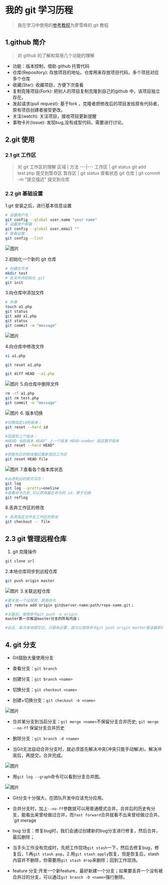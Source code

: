 # 我的 git 学习历程

> 我在学习中使用的[参考教程](https://www.liaoxuefeng.com/wiki/0013739516305929606dd18361248578c67b8067c8c017b000)为廖雪峰的 git 教程

## 1.github 简介

>对 github 的了解和常用几个功能的理解

- 功能：版本控制，借助 github 托管代码
- 仓库(Repository): 存放项目的地址。仓库用来存放项目代码，多个项目对应多个仓库
- 收藏(Star): 收藏项目，方便下次查看
- 复制克隆项目(Fork): 把别人的项目复制克隆到自己的github 中，该项目独立存在。
- 发起请求(pull request): 基于fork ，克隆者把修改后的项目发给原有代码者，原有项目创建者接受更改。
- 关注(watch): 关注项目，接收项目更新提醒
- 事物卡片(issue): 发现bug,没有成型代码，需要进行讨论。

## 2.git 使用

### 2.1 git 工作区

> 对 git 工作区的理解
区域 | 方法
---|---
工作区 |  git status git add test.php 提交到暂存区
暂存区  | git status 查看状态
git 仓库 | git commit -m "提交描述" 提交到仓库

### 2.2 git 基础设置

1.git 安装之后，进行基本信息设置

```bash
# 设置用户名：
git config --global user.name "your name"
# 设置用户邮箱：
git config --global user.email ""
# 查看设置：
git config --list
```

![图片](http://om0ttwn6c.bkt.clouddn.com/LU%5B%5DT2AWIYUSI%29H%7DYCY2D~H.png)

2.初始化一个新的 git 仓库

```bash
# 创建文件夹
mkdir test
# 在文件内初始化 git
git init
```

3.向仓库中添加文件

```bash
# 步骤
touch a1.php
git status
git add a1.php
git status
git commit -m "message"
```

![图片](http://om0ttwn6c.bkt.clouddn.com/17RGI9EV6X%5BYBSOG%29~%60%5D6TP.png)

4.向仓库中修改文件

```bash
vi a1.php

git reset a1.php

git diff HEAD --a1.php

```

![图片](http://om0ttwn6c.bkt.clouddn.com/4KLK$7CI%5BK_@O8%7DWU80%28LQ2.png)
5.向仓库中删除文件

```bash
rm -rf a1.php
git rm test.php
git commit -m "message"
```

![图片](http://om0ttwn6c.bkt.clouddn.com/2V%28I5PW%7B2$9P6%5B7@JGIJ$OH.png)
6. 版本切换

```bash
#切换指定id的版本：
git reset --hard id

#回退到上个版本：
#HEAD 当前版本 HEAD^ 上一个版本 HEAD~number 指定数字版本
git reset --hard HEAD^

#把暂存区的修改撤回重新放回工作区
git reset HEAD file

```

![图片](http://om0ttwn6c.bkt.clouddn.com/WF_%28O%7B51W08RAW%5B5FQT8SM2.png)
7.查看各个版本库状态

```bash
#从进到远的提交日志：
git log
git log --pretty=oneline
#查看命令历史,可以获得最近命令的 id，便于切换
git reflog

```

8.丢弃工作区的修改

```bash
# 丢弃指定文件在工作区的修改
git checkout -- file
```

## 2.3 git 管理远程仓库

1. git 克隆操作

```bash
git clone url
```

2.本地仓库同步到远程仓库

```bash
git push origin master
```

![图片](http://om0ttwn6c.bkt.clouddn.com/TRD%29@K$9_NYPS2QKXQ%25%28CAM.png)
3.关联远程仓库

```bash
#要关联一个远程库，使用命令
git remote add origin git@server-name:path/repo-name.git；

#关联后，使用命令git push -u origin
master第一次推送master分支的所有内容；

#此后，每次本地提交后，只要有必要，就可以使用命令git push origin master推送最新修改；
```

## 4. git 分支

- Git鼓励大量使用分支

- 查看分支：`git branch`

- 创建分支：`git branch <name>`

- 切换分支：`git checkout <name>`

- 创建+切换分支：`git checkout -b <name>`

 ![图片](http://om0ttwn6c.bkt.clouddn.com/MTYZ9%7B%5DB438G22MQNRO2~4P.png)

- 合并某分支到当前分支：`git merge <name>`不保留分支合并历史; `git merge --no-ff` 保留分支合并历史

- 删除分支：`git branch -d <name>`

- 当Git无法自动合并分支时，就必须首先解决冲突(冲突只能手动解决)。解决冲突后，再提交，合并完成。

![图片](http://om0ttwn6c.bkt.clouddn.com/AX~%6027Q4%5DG$G5%7D~GAFW5%29AE.png)

- 用`git log --graph`命令可以看到分支合并图。

![图片](http://om0ttwn6c.bkt.clouddn.com/%7B$$BLRRM96N98%60L2RD7%29%28BS.png)
- Git分支十分强大，在团队开发中应该充分应用。

- 合并分支时，加上`--no-ff`参数就可以用普通模式合并，合并后的历史有分支，能看出来曾经做过合并，而`fast forward`合并就看不出来曾经做过合并。`git merage

- bug 分支：修复bug时，我们会通过创建新的bug分支进行修复，然后合并，最后删除；

- 当手头工作没有完成时，先把工作现场`git stash`一下，然后去修复bug，修复后，1.再`git stash pop`，2.用`git stash apply`恢复，但是恢复后，stash内容并不删除，你需要用`git stash drop`来删除；回到工作现场。
- feature 分支:开发一个新feature，最好新建一个分支；如果要丢弃一个没有被合并过的分支，可以通过`git branch -D <name>`强行删除。